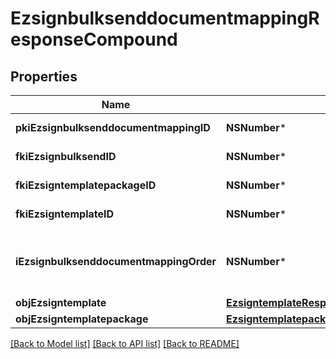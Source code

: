 # EzsignbulksenddocumentmappingResponseCompound

## Properties
Name | Type | Description | Notes
------------ | ------------- | ------------- | -------------
**pkiEzsignbulksenddocumentmappingID** | **NSNumber*** | The unique ID of the Ezsignbulksenddocumentmapping. | 
**fkiEzsignbulksendID** | **NSNumber*** | The unique ID of the Ezsignbulksend | 
**fkiEzsigntemplatepackageID** | **NSNumber*** | The unique ID of the Ezsigntemplatepackage | [optional] 
**fkiEzsigntemplateID** | **NSNumber*** | The unique ID of the Ezsigntemplate | [optional] 
**iEzsignbulksenddocumentmappingOrder** | **NSNumber*** | The order in which the Ezsigntemplate or Ezsigntemplatepackage will be presented to the signatory in the Ezsignfolder. | 
**objEzsigntemplate** | [**EzsigntemplateResponseCompound***](EzsigntemplateResponseCompound.md) |  | [optional] 
**objEzsigntemplatepackage** | [**EzsigntemplatepackageResponseCompound***](EzsigntemplatepackageResponseCompound.md) |  | [optional] 

[[Back to Model list]](../README.md#documentation-for-models) [[Back to API list]](../README.md#documentation-for-api-endpoints) [[Back to README]](../README.md)



